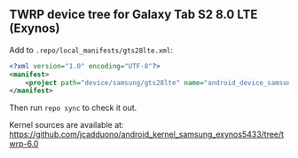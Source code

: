 ## TWRP device tree for Galaxy Tab S2 8.0 LTE (Exynos)

Add to `.repo/local_manifests/gts28lte.xml`:

```xml
<?xml version="1.0" encoding="UTF-8"?>
<manifest>
	<project path="device/samsung/gts28lte" name="android_device_samsung_gts28lte" remote="TeamWin" revision="android-6.0" />
</manifest>
```

Then run `repo sync` to check it out.

Kernel sources are available at: https://github.com/jcadduono/android_kernel_samsung_exynos5433/tree/twrp-6.0
